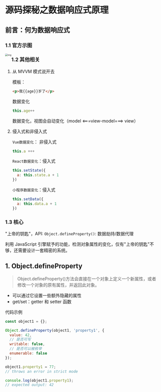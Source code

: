 # 源码探秘之数据响应式原理

## 前言：何为数据响应式

### 1.1 官方示图

<img src="https://v2.cn.vuejs.org/images/data.png" alt="img" style="zoom:50%;float:left;" />

### 1.2 其他相关

1. 从 MVVM 模式说开去

   模板：

   ```html 
   <p>我{{age}}岁了</p>
   ```

   数据变化

   ```javascript
   this.age++
   ```

   数据变化，视图会自动变化（model <===view-model===> view）

2. 侵入式和非侵入式

   `Vue数据变化`： 非侵入式

   ```javascript
   this.a +++ 
   ```

   `React数据变化`：侵入式

   ```javascript
   this.setState({
     a: this.state.a + 1
   })
   ```

   `小程序数据变化`：侵入式

   ```javascript
   this.setData({
     a: this.data.a + 1
   })
   ```

### 1.3 核心

"上帝的钥匙"，API: `Object.defineProperty()`: 数据劫持/数据代理

利用 JavaScript 引擎赋予的功能，检测对象属性的变化，仅有"上帝的钥匙"不够，还需要设计一套精密的系统。

## 1. Object.defineProperty

> Object.defineProperty()方法会直接在一个对象上定义一个新属性，或者修改一个对象的原有属性，并返回此对象。

* 可以通过它设置一些额外隐藏的属性
* get/set：getter 和 setter 函数

代码示例

```javascript
const object1 = {};

Object.defineProperty(object1, 'property1', {
  value: 42,
  // 是否可写
  writable: false,
  // 是否可以被枚举
  enumerable: false
});

object1.property1 = 77;
// throws an error in strict mode

console.log(object1.property1);
// expected output: 42
```

